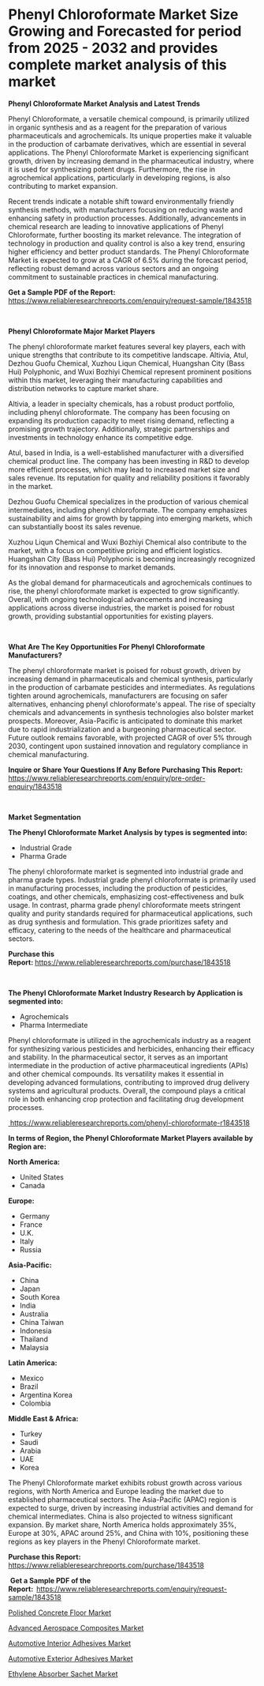 <p><h1>Phenyl Chloroformate Market Size Growing and Forecasted for period from 2025 - 2032 and provides complete market analysis of this market</h1></p><p><strong>Phenyl Chloroformate Market Analysis and Latest Trends</strong></p>
<p><p>Phenyl Chloroformate, a versatile chemical compound, is primarily utilized in organic synthesis and as a reagent for the preparation of various pharmaceuticals and agrochemicals. Its unique properties make it valuable in the production of carbamate derivatives, which are essential in several applications. The Phenyl Chloroformate Market is experiencing significant growth, driven by increasing demand in the pharmaceutical industry, where it is used for synthesizing potent drugs. Furthermore, the rise in agrochemical applications, particularly in developing regions, is also contributing to market expansion.</p><p>Recent trends indicate a notable shift toward environmentally friendly synthesis methods, with manufacturers focusing on reducing waste and enhancing safety in production processes. Additionally, advancements in chemical research are leading to innovative applications of Phenyl Chloroformate, further boosting its market relevance. The integration of technology in production and quality control is also a key trend, ensuring higher efficiency and better product standards. The Phenyl Chloroformate Market is expected to grow at a CAGR of 6.5% during the forecast period, reflecting robust demand across various sectors and an ongoing commitment to sustainable practices in chemical manufacturing.</p></p>
<p><strong>Get a Sample PDF of the Report:&nbsp;</strong> <a href="https://www.reliableresearchreports.com/enquiry/request-sample/1843518?utm_campaign=120&utm_medium=2&utm_source=Github&utm_content=ia&utm_term=30012025&utm_id=phenyl-chloroformate">https://www.reliableresearchreports.com/enquiry/request-sample/1843518</a></p>
<p>&nbsp;</p>
<p><strong>Phenyl Chloroformate Major Market Players</strong></p>
<p><p>The phenyl chloroformate market features several key players, each with unique strengths that contribute to its competitive landscape. Altivia, Atul, Dezhou Guofu Chemical, Xuzhou Liqun Chemical, Huangshan City (Bass Hui) Polyphonic, and Wuxi Bozhiyi Chemical represent prominent positions within this market, leveraging their manufacturing capabilities and distribution networks to capture market share.</p><p>Altivia, a leader in specialty chemicals, has a robust product portfolio, including phenyl chloroformate. The company has been focusing on expanding its production capacity to meet rising demand, reflecting a promising growth trajectory. Additionally, strategic partnerships and investments in technology enhance its competitive edge.</p><p>Atul, based in India, is a well-established manufacturer with a diversified chemical product line. The company has been investing in R&D to develop more efficient processes, which may lead to increased market size and sales revenue. Its reputation for quality and reliability positions it favorably in the market.</p><p>Dezhou Guofu Chemical specializes in the production of various chemical intermediates, including phenyl chloroformate. The company emphasizes sustainability and aims for growth by tapping into emerging markets, which can substantially boost its sales revenue.</p><p>Xuzhou Liqun Chemical and Wuxi Bozhiyi Chemical also contribute to the market, with a focus on competitive pricing and efficient logistics. Huangshan City (Bass Hui) Polyphonic is becoming increasingly recognized for its innovation and response to market demands.</p><p>As the global demand for pharmaceuticals and agrochemicals continues to rise, the phenyl chloroformate market is expected to grow significantly. Overall, with ongoing technological advancements and increasing applications across diverse industries, the market is poised for robust growth, providing substantial opportunities for existing players.</p></p>
<p>&nbsp;</p>
<p><strong>What Are The Key Opportunities For Phenyl Chloroformate Manufacturers?</strong></p>
<p><p>The phenyl chloroformate market is poised for robust growth, driven by increasing demand in pharmaceuticals and chemical synthesis, particularly in the production of carbamate pesticides and intermediates. As regulations tighten around agrochemicals, manufacturers are focusing on safer alternatives, enhancing phenyl chloroformate's appeal. The rise of specialty chemicals and advancements in synthesis technologies also bolster market prospects. Moreover, Asia-Pacific is anticipated to dominate this market due to rapid industrialization and a burgeoning pharmaceutical sector. Future outlook remains favorable, with projected CAGR of over 5% through 2030, contingent upon sustained innovation and regulatory compliance in chemical manufacturing.</p></p>
<p><strong>Inquire or Share Your Questions If Any Before Purchasing This Report:</strong> <a href="https://www.reliableresearchreports.com/enquiry/pre-order-enquiry/1843518?utm_campaign=120&utm_medium=2&utm_source=Github&utm_content=ia&utm_term=30012025&utm_id=phenyl-chloroformate">https://www.reliableresearchreports.com/enquiry/pre-order-enquiry/1843518</a></p>
<p>&nbsp;</p>
<p><strong>Market Segmentation</strong></p>
<p><strong>The Phenyl Chloroformate Market Analysis by types is segmented into:</strong></p>
<p><ul><li>Industrial Grade</li><li>Pharma Grade</li></ul></p>
<p><p>The phenyl chloroformate market is segmented into industrial grade and pharma grade types. Industrial grade phenyl chloroformate is primarily used in manufacturing processes, including the production of pesticides, coatings, and other chemicals, emphasizing cost-effectiveness and bulk usage. In contrast, pharma grade phenyl chloroformate meets stringent quality and purity standards required for pharmaceutical applications, such as drug synthesis and formulation. This grade prioritizes safety and efficacy, catering to the needs of the healthcare and pharmaceutical sectors.</p></p>
<p><strong>Purchase this Report:&nbsp;</strong><a href="https://www.reliableresearchreports.com/purchase/1843518?utm_campaign=120&utm_medium=2&utm_source=Github&utm_content=ia&utm_term=30012025&utm_id=phenyl-chloroformate">https://www.reliableresearchreports.com/purchase/1843518</a></p>
<p>&nbsp;</p>
<p><strong>The Phenyl Chloroformate Market Industry Research by Application is segmented into:</strong></p>
<p><ul><li>Agrochemicals</li><li>Pharma Intermediate</li></ul></p>
<p><p>Phenyl chloroformate is utilized in the agrochemicals industry as a reagent for synthesizing various pesticides and herbicides, enhancing their efficacy and stability. In the pharmaceutical sector, it serves as an important intermediate in the production of active pharmaceutical ingredients (APIs) and other chemical compounds. Its versatility makes it essential in developing advanced formulations, contributing to improved drug delivery systems and agricultural products. Overall, the compound plays a critical role in both enhancing crop protection and facilitating drug development processes.</p></p>
<p><a href="https://www.reliableresearchreports.com/phenyl-chloroformate-r1843518?utm_campaign=120&utm_medium=2&utm_source=Github&utm_content=ia&utm_term=30012025&utm_id=phenyl-chloroformate">&nbsp;https://www.reliableresearchreports.com/phenyl-chloroformate-r1843518</a></p>
<p><strong>In terms of Region, the Phenyl Chloroformate Market Players available by Region are:</strong></p>
<p>
    <p> <strong> North America: </strong>
        <ul>
            <li>United States</li>
            <li>Canada</li>
        </ul>
        </p> 
    <p> <strong> Europe: </strong>
        <ul>
            <li>Germany</li>
            <li>France</li>
            <li>U.K.</li>
            <li>Italy</li>
            <li>Russia</li>
        </ul>
        </p> 
    <p> <strong> Asia-Pacific: </strong>
        <ul>
            <li>China</li>
            <li>Japan</li>
            <li>South Korea</li>
            <li>India</li>
            <li>Australia</li>
            <li>China Taiwan</li>
            <li>Indonesia</li>
            <li>Thailand</li>
            <li>Malaysia</li>
        </ul>
        </p> 
    <p> <strong> Latin America: </strong>
        <ul>
            <li>Mexico</li>
            <li>Brazil</li>
            <li>Argentina Korea</li>
            <li>Colombia</li>
        </ul>
        </p> 
    <p> <strong> Middle East & Africa: </strong>
        <ul>
            <li>Turkey</li>
            <li>Saudi</li>
            <li>Arabia</li>
            <li>UAE</li>
            <li>Korea</li>
        </ul>
    </p>
    </p>
<p><p>The Phenyl Chloroformate market exhibits robust growth across various regions, with North America and Europe leading the market due to established pharmaceutical sectors. The Asia-Pacific (APAC) region is expected to surge, driven by increasing industrial activities and demand for chemical intermediates. China is also projected to witness significant expansion. By market share, North America holds approximately 35%, Europe at 30%, APAC around 25%, and China with 10%, positioning these regions as key players in the Phenyl Chloroformate market.</p></p>
<p><strong>Purchase this Report: </strong><a href="https://www.reliableresearchreports.com/purchase/1843518?utm_campaign=120&utm_medium=2&utm_source=Github&utm_content=ia&utm_term=30012025&utm_id=phenyl-chloroformate">https://www.reliableresearchreports.com/purchase/1843518</a></p>
<p>&nbsp;<strong>Get a Sample PDF of the Report:&nbsp;&nbsp;</strong><a href="https://www.reliableresearchreports.com/enquiry/request-sample/1843518?utm_campaign=120&utm_medium=2&utm_source=Github&utm_content=ia&utm_term=30012025&utm_id=phenyl-chloroformate">https://www.reliableresearchreports.com/enquiry/request-sample/1843518</a></p>
<p><strong></strong></p>
<p><p><a href="https://github.com/sofayahoo2023/Market-Research-Report-List-6/blob/main/polished-concrete-floor-market.md?utm_campaign=120&utm_medium=2&utm_source=Github&utm_content=ia&utm_term=30012025&utm_id=phenyl-chloroformate">Polished Concrete Floor Market</a></p><p><a href="https://github.com/joannesouthgate/Market-Research-Report-List-5/blob/main/advanced-aerospace-composites-market.md?utm_campaign=120&utm_medium=2&utm_source=Github&utm_content=ia&utm_term=30012025&utm_id=phenyl-chloroformate">Advanced Aerospace Composites Market</a></p><p><a href="https://github.com/maclarensidney/Market-Research-Report-List-1/blob/main/automotive-interior-adhesives-market.md?utm_campaign=120&utm_medium=2&utm_source=Github&utm_content=ia&utm_term=30012025&utm_id=phenyl-chloroformate">Automotive Interior Adhesives Market</a></p><p><a href="https://github.com/DianaWilson796/Market-Research-Report-List-1/blob/main/automotive-exterior-adhesives-market.md?utm_campaign=120&utm_medium=2&utm_source=Github&utm_content=ia&utm_term=30012025&utm_id=phenyl-chloroformate">Automotive Exterior Adhesives Market</a></p><p><a href="https://github.com/wwwkeltoum/Market-Research-Report-List-5/blob/main/ethylene-absorber-sachet-market.md?utm_campaign=120&utm_medium=2&utm_source=Github&utm_content=ia&utm_term=30012025&utm_id=phenyl-chloroformate">Ethylene Absorber Sachet Market</a></p></p>